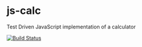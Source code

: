 # js-calc
Test Driven JavaScript implementation of a calculator

[![Build Status](https://travis-ci.org/lukasz-lysik/js-calc.svg?branch=master)](https://travis-ci.org/lukasz-lysik/js-calc)
